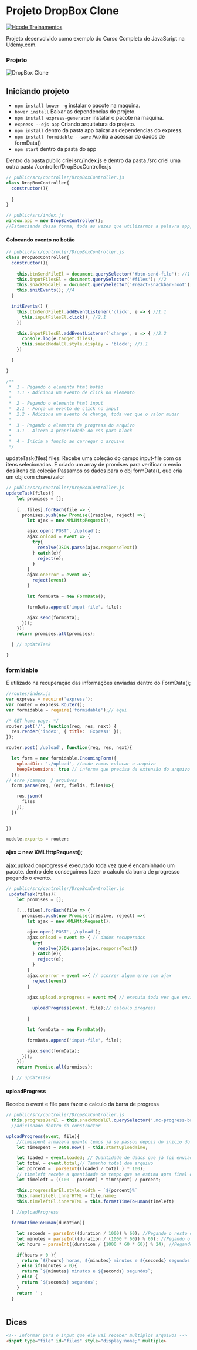 # Projeto DropBox Clone

[![Hcode Treinamentos](https://www.hcode.com.br/res/img/hcode-200x100.png)](https://www.hcode.com.br)

Projeto desenvolvido como exemplo do Curso Completo de JavaScript na Udemy.com.

### Projeto
![DropBox Clone](https://firebasestorage.googleapis.com/v0/b/hcode-com-br.appspot.com/o/DropBoxClone.jpg?alt=media&token=d59cad0c-440d-4516-88f2-da904b9bb443)

## Iniciando projeto

- `npm install bower -g` instalar o pacote na maquina.
- `bower install` Baixar as dependencias do projeto.
- `npm install express-generator` instalar o pacote na maquina.
- `express --ejs app` Criando arquitetura do projeto.
- `npm install` dentro da pasta app baixar as dependencias do express.
- `npm install formidable --save` Auxilia a acessar do dados de formData()
- `npm start` dentro da pasta do app

Dentro da pasta public criei src/index.js e dentro da pasta /src criei uma outra pasta /controller/DropBoxController.js
~~~Javascript
// public/src/controller/DropBoxController.js
class DropBoxController{
  constructor(){
    
  }
}
~~~ 
~~~Javascript
// public/src/index.js
window.app = new DropBoxController();
//Estanciando dessa forma, toda as vezes que utilizarmos a palavra app, vamos ter acesso ao nosso object
~~~ 

#### Colocando evento no botão
~~~Javascript
// public/src/controller/DropBoxController.js
class DropBoxController{
  constructor(){
    
    this.btnSendFileEl = document.querySelector('#btn-send-file'); //1
    this.inputFilesEl = document.querySelector('#files'); //2
    this.snackModalEl = document.querySelector('#react-snackbar-root');//3 
    this.initEvents(); //4
  }

  initEvents() {
    this.btnSendFileEl.addEventListener('click', e => { //1.1
      this.inputFilesEl.click(); //2.1
    })

    this.inputFilesEl.addEventListener('change', e => { //2.2
      console.log(e.target.files);
      this.snackModalEl.style.display = 'block'; //3.1
    })

  }

}

/**
 *  1 - Pegando o elemento html botão
 *  1.1 - Adiciona um evento de click no elemento
 * 
 *  2 - Pegando o elemento html input
 *  2.1 - Força um evento de click no input
 *  2.2 - Adiciona um evento de change, toda vez que o valor mudar
 * 
 *  3 - Pegando o elemento de progress do arquivo
 *  3.1 - Altera a propriedade do css para block
 * 
 *  4 - Inicia a função ao carregar o arquivo
 */

~~~ 
updateTask(files)
files: Recebe uma coleção do campo input-file com os itens selecionados.
É criado um array de promises para verificar o envio dos itens da coleção
Passamos os dados para o obj formData(), que cria um obj com chave/valor

~~~javascript
// public/src/controller/DropBoxController.js
updateTask(files){
    let promises = [];
  
    [...files].forEach(file => { 
      promises.push(new Promise((resolve, reject) =>{
        let ajax = new XMLHttpRequest();

        ajax.open('POST','/upload');
        ajax.onload = event => {
          try{
            resolve(JSON.parse(ajax.responseText))
          } catch(e){
            reject(e);
          }
        }
        ajax.onerror = event =>{
          reject(event)
        }

        let formData = new FormData();

        formData.append('input-file', file);

        ajax.send(formData);
      }));
    });
    return promises.all(promises);

  } // updateTask

}
~~~

### formidable
É utilizado na recuperação das informações enviadas dentro do FormData();
~~~Javascript
//routes/index.js
var express = require('express');
var router = express.Router();
var formidable = require('formidable');// aqui

/* GET home page. */
router.get('/', function(req, res, next) {
  res.render('index', { title: 'Express' });
});

router.post('/upload', function(req, res, next){

  let form = new formidable.IncomingForm({
    uploadDir: './upload', //onde vamos colocar o arquivo
    keepExtensions: true // informa que precisa da extensão do arquivo .
  });
// erro /campos  / arquivos
  form.parse(req, (err, fields, files)=>{

    res.json({
      files
    });
  })


})

module.exports = router;

~~~ 

#### ajax = new XMLHttpRequest();
ajax.upload.onprogress é executado toda  vez que é encaminhado um pacote.
dentro dele conseguimos fazer o calculo da barra de progresso pegando o evento.

~~~javascript
// public/src/controller/DropBoxController.js
 updateTask(files){
    let promises = [];
  
    [...files].forEach(file => {
      promises.push(new Promise((resolve, reject) =>{
        let ajax = new XMLHttpRequest();

        ajax.open('POST','/upload');
        ajax.onload = event => { // dados recuperados
          try{
            resolve(JSON.parse(ajax.responseText))
          } catch(e){
            reject(e);
          }
        }
        ajax.onerror = event =>{ // ocorrer algum erro com ajax
          reject(event)
        }

        ajax.upload.onprogress = event =>{ // executa toda vez que envia um novo pedaço do pacote
         
          uploadProgress(event, file);// calculo progress
          
        }

        let formData = new FormData();

        formData.append('input-file', file);

        ajax.send(formData);
      }));
    });
    return Promise.all(promises);

  } // updateTask

~~~

#### uploadProgress
Recebe o event e file  para fazer o calculo da barra de progress

~~~javascript
// public/src/controller/DropBoxController.js
  this.progressBarEl = this.snackModalEl.querySelector('.mc-progress-bar-fg')
  //adicionado dentro do constructor

uploadProgress(event, file){
    //timespent armazena quanto temos já se passou depois do inicio do upload 
    let timespent = Date.now() - this.startUploadTime;

    let loaded = event.loaded; // Quantidade de dados que já foi enviada
    let total = event.total;// Tamanho total doa arquivo
    let porcent =  parseInt((loaded / total ) * 100);
    // timeleft recebe a quantidade de tempo que se estima apra final do upload
    let timeleft = ((100 - porcent) * timespent) / porcent;

    this.progressBarEl.style.width = `${porcent}%`
    this.namefileEl.innerHTML = file.name;
    this.timeleftEl.innerHTML = this.formatTimeToHuman(timeleft)
   
  } //uploadProgress

  formatTimeToHuman(duration){

    let seconds = parseInt((duration / 1000) % 60); //Pegando o resto da divisao em seconds ,  modulo
    let minutes = parseInt((duration / (1000 * 60)) % 60); //Pegando o resto da divisao em minutos ,  modulo
    let hours = parseInt((duration / (1000 * 60 * 60)) % 24); //Pegando o resto da divisao em horas ,  modulo

    if(hours > 0 ){
      return `${hours} horas, ${minutes} minutos e ${seconds} segundos`;
    } else if(minutes > 0){
      return `${minutes} minutos e ${seconds} segundos`;
    } else {
      return `${seconds} segundos`;
    }
    return '';
  }

~~~

~~~javascript
~~~

## Dicas 

~~~HTML
<!-- Informar para o input que ele vai receber multiplos arquivos -->
<input type="file" id="files" style="display:none;" multiple>
~~~
